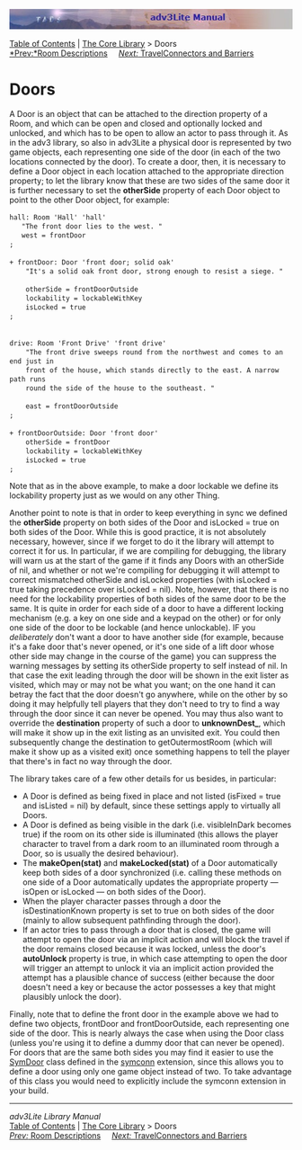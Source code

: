 ![](topbar.jpg)

[Table of Contents](toc.htm) \| [The Core Library](core.htm) \> Doors  
[*Prev:*Room Descriptions](roomdesc.htm)     [*Next:* TravelConnectors
and Barriers](travel.htm)    

# Doors

A Door is an object that can be attached to the direction property of a
Room, and which can be open and closed and optionally locked and
unlocked, and which has to be open to allow an actor to pass through it.
As in the adv3 library, so also in adv3Lite a physical door is
represented by two game objects, each representing one side of the door
(in each of the two locations connected by the door). To create a door,
then, it is necessary to define a Door object in each location attached
to the appropriate direction property; to let the library know that
these are two sides of the same door it is further necessary to set the
**otherSide** property of each Door object to point to the other Door
object, for example:

    hall: Room 'Hall' 'hall'
       "The front door lies to the west. "
       west = frontDoor
    ;

    + frontDoor: Door 'front door; solid oak' 
        "It's a solid oak front door, strong enough to resist a siege. "
        
        otherSide = frontDoorOutside
        lockability = lockableWithKey
        isLocked = true    
    ;


    drive: Room 'Front Drive' 'front drive'
        "The front drive sweeps round from the northwest and comes to an end just in
        front of the house, which stands directly to the east. A narrow path runs
        round the side of the house to the southeast. "
        
        east = frontDoorOutside
    ;

    + frontDoorOutside: Door 'front door'    
        otherSide = frontDoor
        lockability = lockableWithKey
        isLocked = true
    ;

Note that as in the above example, to make a door lockable we define its
lockability property just as we would on any other Thing.

Another point to note is that in order to keep everything in sync we
defined the **otherSide** property on both sides of the Door and
isLocked = true on both sides of the Door. While this is good practice,
it is not absolutely necessary, however, since if we forget to do it the
library will attempt to correct it for us. In particular, if we are
compiling for debugging, the library will warn us at the start of the
game if it finds any Doors with an otherSide of nil, and whether or not
we're compiling for debugging it will attempt to correct mismatched
otherSide and isLocked properties (with isLocked = true taking
precedence over isLocked = nil). Note, however, that there is no need
for the lockability properties of both sides of the same door to be the
same. It is quite in order for each side of a door to have a different
locking mechanism (e.g. a key on one side and a keypad on the other) or
for only one side of the door to be lockable (and hence unlockable). IF
you *deliberately* don't want a door to have another side (for example,
because it's a fake door that's never opened, or it's one side of a lift
door whose other side may change in the course of the game) you can
suppress the warning messages by setting its otherSide property to self
instead of nil. In that case the exit leading through the door will be
shown in the exit lister as visited, which may or may not be what you
want; on the one hand it can betray the fact that the door doesn't go
anywhere, while on the other by so doing it may helpfully tell players
that they don't need to try to find a way through the door since it can
never be opened. You may thus also want to override the **destination**
property of such a door to **unknownDest\_**, which will make it show up
in the exit listing as an unvisited exit. You could then subsequently
change the destination to getOutermostRoom (which will make it show up
as a visited exit) once something happens to tell the player that
there's in fact no way through the door.

The library takes care of a few other details for us besides, in
particular:

- A Door is defined as being fixed in place and not listed (isFixed =
  true and isListed = nil) by default, since these settings apply to
  virtually all Doors.
- A Door is defined as being visible in the dark (i.e. visibleInDark
  becomes true) if the room on its other side is illuminated (this
  allows the player character to travel from a dark room to an
  illuminated room through a Door, so is usually the desired behaviour).
- The **makeOpen(stat)** and **makeLocked(stat)** of a Door
  automatically keep both sides of a door synchronized (i.e. calling
  these methods on one side of a Door automatically updates the
  appropriate property — isOpen or isLocked — on both sides of the
  Door).
- When the player character passes through a door the isDestinationKnown
  property is set to true on both sides of the door (mainly to allow
  subsequent pathfinding through the door).
- If an actor tries to pass through a door that is closed, the game will
  attempt to open the door via an implicit action and will block the
  travel if the door remains closed because it was locked, unless the
  door's **autoUnlock** property is true, in which case attempting to
  open the door will trigger an attempt to unlock it via an implicit
  action provided the attempt has a plausible chance of success (either
  because the door doesn't need a key or because the actor possesses a
  key that might plausibly unlock the door).

Finally, note that to define the front door in the example above we had
to define two objects, frontDoor and frontDoorOutside, each representing
one side of the door. This is nearly always the case when using the Door
class (unless you're using it to define a dummy door that can never be
opened). For doors that are the same both sides you may find it easier
to use the [SymDoor](../../extensions/docs/symconn.htm#symdoor) class
defined in the [symconn](../../extensions/docs/symconn.htm) extension,
since this allows you to define a door using only one game object
instead of two. To take advantage of this class you would need to
explicitly include the symconn extension in your build.

------------------------------------------------------------------------

*adv3Lite Library Manual*  
[Table of Contents](toc.htm) \| [The Core Library](core.htm) \> Doors  
[*Prev:* Room Descriptions](roomdesc.htm)     [*Next:* TravelConnectors
and Barriers](travel.htm)    
